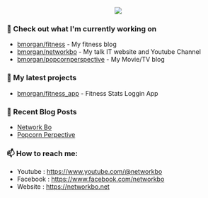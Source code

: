 <p align="center"><a href="https://github.com/anuraghazra/github-readme-stats">
  <img align="center" src="https://github-readme-stats.vercel.app/api?username=morganbo85&show_icons=true&theme=tokyonight" />
</a></p>


### 👷 Check out what I'm currently working on
- [bmorgan/fitness](https://github.com/morganbo85/bmorgan/tree/main/fitness) - My fitness blog
- [bmorgan/networkbo](https://github.com/morganbo85/bmorgan/tree/main/networkbo) - My talk IT website and Youtube Channel
- [bmorgan/popcornperspective](https://github.com/morganbo85/bmorgan/tree/main/popcornperspective) - My Movie/TV blog

### 🌱 My latest projects
- [bmorgan/fitness_app](https://github.com/morganbo85/fitness_app) - Fitness Stats Loggin App

### 📰 Recent Blog Posts

- [Network Bo](https://networkbo.net/)
- [Popcorn Perpective](https://popcornperspective1.com/)

### 📫 How to reach me:
  - Youtube   : <https://www.youtube.com/@networkbo>
  - Facebook  : <https://www.facebook.com/networkbo>
  - Website   : <https://networkbo.net>
